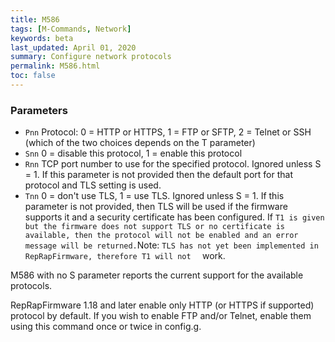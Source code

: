 ```yaml
---
title: M586
tags: [M-Commands, Network] 
keywords: beta 
last_updated: April 01, 2020 
summary: Configure network protocols 
permalink: M586.html
toc: false 
---
```



### Parameters

* `Pnn` Protocol: 0 = HTTP or HTTPS, 1 = FTP or SFTP, 2 = Telnet or SSH (which of the two choices depends on the T parameter)
* `Snn` 0 = disable this protocol, 1 = enable this protocol
* `Rnn` TCP port number to use for the specified protocol. Ignored unless S = 1. If this parameter is not provided then the default port for that protocol and TLS setting is used.
* `Tnn` 0 = don't use TLS, 1 = use TLS. Ignored unless S = 1. If this parameter is not provided, then TLS will be used if the firmware supports it and a security certificate has been configured. If ` T1 is given but the firmware does not support TLS or no certificate is available, then the protocol will not be enabled and an error message will be returned. `Note: `TLS has not yet been implemented in RepRapFirmware, therefore T1 will not  ` work.

M586 with no S parameter reports the current support for the available protocols.

RepRapFirmware 1.18 and later enable only HTTP (or HTTPS if supported) protocol by default. If you wish to enable FTP and/or Telnet, enable them using this command once or twice in config.g.

